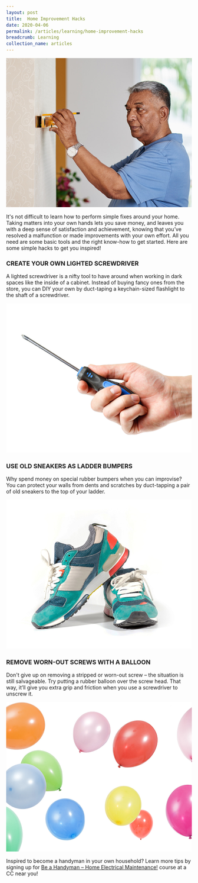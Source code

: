 ```yaml
---
layout: post
title:  Home Improvement Hacks
date: 2020-04-06
permalink: /articles/learning/home-improvement-hacks
breadcrumb: Learning
collection_name: articles
---
```

![Home Improvement Hacks](/images/content-articles/learning/home-improvement-hacks-img1.jpg)

It's not difficult to learn how to perform simple fixes around your home. Taking matters into your own hands lets you save money, and leaves you with a deep sense of satisfaction and achievement, knowing that you’ve resolved a malfunction or made improvements with your own effort. All you need are some basic tools and the right know-how to get started. Here are some simple hacks to get you inspired!

### CREATE YOUR OWN LIGHTED SCREWDRIVER
A lighted screwdriver is a nifty tool to have around when working in dark spaces like the inside of a cabinet. Instead of buying fancy ones from the store, you can DIY your own by duct-taping a keychain-sized flashlight to the shaft of a screwdriver.

![Home Improvement Hacks](/images/content-articles/learning/home-improvement-hacks-img2.jpg)

### USE OLD SNEAKERS AS LADDER BUMPERS
Why spend money on special rubber bumpers when you can improvise? You can protect your walls from dents and scratches by duct-tapping a pair of old sneakers to the top of your ladder. 

![Home Improvement Hacks](/images/content-articles/learning/home-improvement-hacks-img3.jpg)

### REMOVE WORN-OUT SCREWS WITH A BALLOON
Don't give up on removing a stripped or worn-out screw – the situation is still salvageable. Try putting a rubber balloon over the screw head. That way, it’ll give you extra grip and friction when you use a screwdriver to unscrew it.

![Home Improvement Hacks](/images/content-articles/learning/home-improvement-hacks-img4.jpg)

Inspired to become a handyman in your own household?
Learn more tips by signing up for [Be a Handyman – Home Electrical Maintenance!](../../course-directory/lifelong-learning/#beahandymanhomeelectricalmaintenanceb) course at a CC near you!